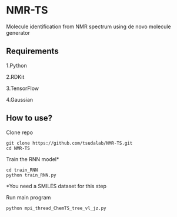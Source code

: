 # NMR-TS
Molecule identification from NMR spectrum using de novo molecule generator 

## Requirements

1.Python

2.RDKit

3.TensorFlow

4.Gaussian

## How to use?

Clone repo
```
git clone https://github.com/tsudalab/NMR-TS.git
cd NMR-TS
```

Train the RNN model*

```
cd train_RNN
python train_RNN.py
```
*You need a SMILES dataset for this step

Run main program
```
python mpi_thread_ChemTS_tree_vl_jz.py
```
